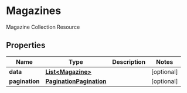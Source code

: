 

# Magazines

Magazine Collection Resource

## Properties

| Name | Type | Description | Notes |
|------------ | ------------- | ------------- | -------------|
|**data** | [**List&lt;Magazine&gt;**](Magazine.md) |  |  [optional] |
|**pagination** | [**PaginationPagination**](PaginationPagination.md) |  |  [optional] |



